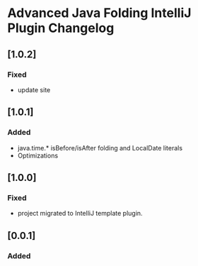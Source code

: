 <!-- Keep a Changelog guide -> https://keepachangelog.com -->

# Advanced Java Folding IntelliJ Plugin Changelog
## [1.0.2]
### Fixed
- update site

## [1.0.1]
### Added
- java.time.* isBefore/isAfter folding and LocalDate literals
- Optimizations

## [1.0.0]
### Fixed
- project migrated to IntelliJ template plugin.

## [0.0.1]
### Added